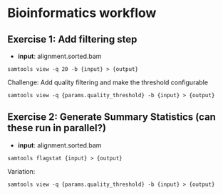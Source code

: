# Bioinformatics workflow

## Exercise 1: Add filtering step

- **input**: alignment.sorted.bam
```
samtools view -q 20 -b {input} > {output}
```

Challenge: Add quality filtering and make the threshold configurable

```
samtools view -q {params.quality_threshold} -b {input} > {output}
```

## Exercise 2: Generate Summary Statistics (can these run in parallel?)

- **input**: alignment.sorted.bam

```
samtools flagstat {input} > {output}
```

Variation:

```
samtools view -q {params.quality_threshold} -b {input} > {output}
```
